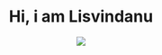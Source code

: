 <H1 align ="center"> Hi, i am Lisvindanu </H1>
<p align = "center">
  <img src="https://github.com/Lisvindanu/Lisvindanu/assets/116244150/720a9b30-dbc4-43de-af24-d8bde7bccef3)](https://github.com/Lisvindanu/Lisvindanu/blob/main/guts.gif
" /> 

</p>

